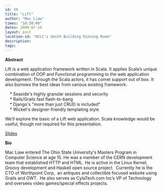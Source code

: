 ```yaml
---
id: 60
title: "Lift"
author: "Mac Liaw"
times: "18:30:00"
dates: 2009-07-14
layout: post
location-id: "OCLC's Smith Building Dinning Room"  
description: 
tags: 
---
```

 **Abstract**

Lift is a web application framework written in Scala. It applies Scala’s unique combination of OOP and Functional programming to the web application development. Through the Scala actors, it has comet support out of box. It also borrows the best ideas from various existing framework.  
  
&nbsp;&nbsp;&nbsp; \* Seaside's highly granular sessions and security  
&nbsp;&nbsp;&nbsp; \* Rails/Grails fast flash-to-bang  
&nbsp;&nbsp;&nbsp; \* Django's "more than just CRUD is included"  
&nbsp;&nbsp;&nbsp; \* Wicket's designer-friendly templating style  
  
We’ll explore the basic of a Lift web application. Scala knowledge would be useful, though not required for this presentation.

[Slides](http://tinyurl.com/ljdjwh)

**Bio**

Mac Liaw entered The Ohio State University's Masters Program in Computer Science at age 15. He was a member of the CERN development team that established HTTP and HTML. He is active in the Linux Kernel, Groovy development and Haskell open source project.&nbsp; Currently he is the CTO of Worthpoint Corp,&nbsp; an antiques and collectible focused website using Grails and GWT.&nbsp; He also serves as CylaTech.com Inc’s VP of Technology and oversees video games/special effects projects.

